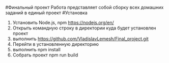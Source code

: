 #Финальный проект
Работа представляет собой сборку всех домашних заданий в единый проект
#Установка
1. Установить Node.js, npm https://nodejs.org/en/
2. Открыть командную строку в директории куда будет установлен проект
3. выполнить https://github.com/VladislavLemesh/Final_project.git
4. Перейти в установленную директорию
5. выполнить npm install
6. Собрать проект npm run build
